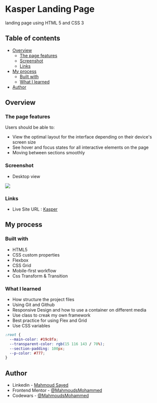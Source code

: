 # Kasper Landing Page

landing page using HTML 5 and CSS 3  

## Table of contents

- [Overview](#overview)
  - [The page features](#the-page-features)
  - [Screenshot](#screenshot)
  - [Links](#links)
- [My process](#my-process)
  - [Built with](#built-with)
  - [What I learned](#what-i-learned)
- [Author](#author)

## Overview

### The page features

Users should be able to:

- View the optimal layout for the interface depending on their device's screen size
- See hover and focus states for all interactive elements on the page
- Moving between sections smoothly
### Screenshot

- Desktop view

![](media/desktop.png)

### Links

- Live Site URL : [Kasper](https://mahmoudsmohammed.github.io/Kasper/)

## My process

### Built with

- HTML5 
- CSS custom properties
- Flexbox
- CSS Grid
- Mobile-first workflow
- Css Transform & Transition

### What I learned

- How structure the project files
- Using Git and Github 
- Responsive Design and how to use a container on different media
- Use class to creak my own framework
- Best practice for using Flex and Grid
- Use CSS variables
```css
:root {
  --main-color: #19c8fa;
  --transparent-color: rgb(15 116 143 / 70%);
  --section-padding: 100px;
  --p-color: #777;
}
```

## Author

- Linkedin - [Mahmoud Sayed](https://www.linkedin.com/in/mahmoud-sayed-b85536217/)
- Frontend Mentor - [@MahmoudsMohammed](https://www.frontendmentor.io/profile/MahmoudsMohammed)
- Codewars - [@MahmoudsMohammed](https://www.codewars.com/users/MahmoudsMohammed)
